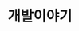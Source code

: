 ---
title: "개발이야기"
layout: category
permalink: /categories/devstory/
author_profile: true
taxonomy: 개발이야기
sidebar:
  nav: "categories"
---
